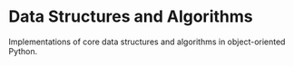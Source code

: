 # Data Structures and Algorithms

Implementations of core data structures and algorithms in object-oriented Python.
